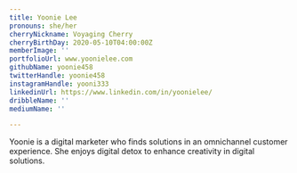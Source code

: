 ```yaml
---
title: Yoonie Lee
pronouns: she/her
cherryNickname: Voyaging Cherry
cherryBirthDay: 2020-05-10T04:00:00Z
memberImage: ''
portfolioUrl: www.yoonielee.com
githubName: yoonie458
twitterHandle: yoonie458
instagramHandle: yooni333
linkedinUrl: https://www.linkedin.com/in/yoonielee/
dribbleName: ''
mediumName: ''

---
```

Yoonie is a digital marketer who finds solutions in an omnichannel customer experience. She enjoys digital detox to enhance creativity in digital solutions.